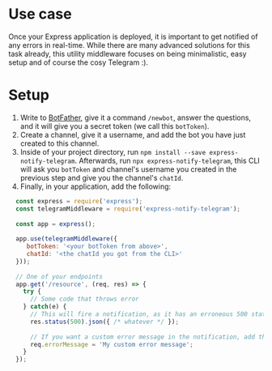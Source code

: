# Use case
Once your Express application is deployed, it is important to get notified of any errors in real-time. While there are many advanced solutions for this task already, this utility middleware focuses on being minimalistic, easy setup and of course the cosy Telegram :). 

# Setup
1. Write to [BotFather](https://t.me/botfather), give it a command `/newbot`, answer the questions, and it will give you a secret token (we call this `botToken`).
2. Create a channel, give it a username, and add the bot you have just created to this channel.
3. Inside of your project directory, run `npm install --save express-notify-telegram`. Afterwards, run `npx express-notify-telegram`, this CLI will ask you `botToken` and channel's username you created in the previous step and give you the channel's `chatId`.
4. Finally, in your application, add the following:
```js
  const express = require('express');
  const telegramMiddleware = require('express-notify-telegram');
  
  const app = express();
  
  app.use(telegramMiddleware({
     botToken: '<your botToken from above>', 
     chatId: '<the chatId you got from the CLI>'
  }));
  
  // One of your endpoints
  app.get('/resource', (req, res) => {
    try {
      // Some code that throws error
    } catch(e) {
      // This will fire a notification, as it has an erroneous 500 statusCode.
      res.status(500).json({ /* whatever */ }); 
      
      // If you want a custom error message in the notification, add the following:
      req.errorMessage = 'My custom error message';
    }
  });

```
